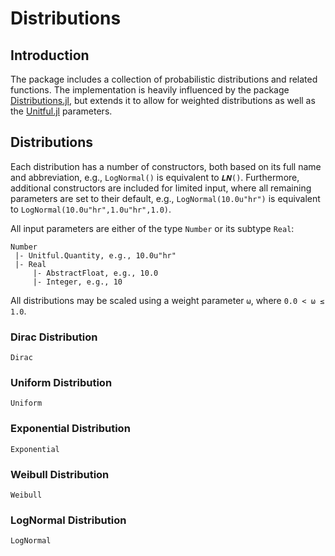 # Distributions

## Introduction

The package includes a collection of probabilistic distributions and related
functions. The implementation is heavily influenced by the package
[Distributions.jl](https://github.com/JuliaStats/Distributions.jl), but extends
it to allow for weighted distributions as well as the
[Unitful.jl](https://github.com/PainterQubits/Unitful.jl) parameters.

## Distributions

Each distribution has a number of constructors, both based on its full name and
abbreviation, e.g., `LogNormal()` is equivalent to `𝑳𝑵()`. Furthermore,
additional constructors are included for limited input, where all remaining
parameters are set to their default, e.g., `LogNormal(10.0u"hr")` is equivalent
to `LogNormal(10.0u"hr",1.0u"hr",1.0)`.

All input parameters are either of the type `Number` or its subtype `Real`:
```
Number
 |- Unitful.Quantity, e.g., 10.0u"hr"
 |- Real
     |- AbstractFloat, e.g., 10.0
     |- Integer, e.g., 10
```

All distributions may be scaled using a weight parameter `ω`, where
`0.0 < ω ≤ 1.0`.

### Dirac Distribution

```@docs
Dirac
```

### Uniform Distribution

```@docs
Uniform
```

### Exponential Distribution

```@docs
Exponential
```

### Weibull Distribution

```@docs
Weibull
```

### LogNormal Distribution

```@docs
LogNormal
```
